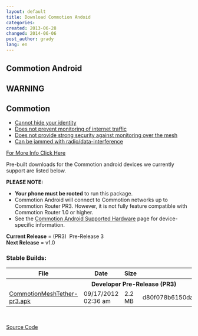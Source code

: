 ```yaml
---
layout: default
title: Download Commotion Andoid
categories:
created: 2013-06-28
changed: 2014-06-06
post_author: grady
lang: en
---
```

## Commotion Android

<div class="warning-label">
<div class="warning-top">
<h2>WARNING</h2>
</div>

<div class="warning-bottom">
<h2>Commotion</h2>

<ul>
	<li><a href="http://commotionwireless.net/understanding-commotions-warning-label#anonymity">Cannot hide your identity</a></li>
	<li><a href="http://commotionwireless.net/understanding-commotions-warning-label#internet">Does not prevent monitoring of internet traffic</a></li>
	<li><a href="http://commotionwireless.net/understanding-commotions-warning-label#monitoring">Does not provide strong security against monitoring over the mesh</a></li>
	<li><a href="http://commotionwireless.net/understanding-commotions-warning-label#jamming">Can be jammed with radio/data-interference</a></li>
</ul>
<a href="/understanding-commotions-warning-label">For More Info Click Here</a></div>
</div>

<p>Pre-built downloads for the Commotion android devices we currently support are listed below.</p>

<p><strong>PLEASE NOTE:</strong>

  * <strong>Your phone must be rooted</strong> to run this package.
  * Commotion Android will connect to Commotion networks up to Commotion Router PR3. However, it is not fully feature compatible with Commotion Router 1.0 or higher.
  * See the <a href="/docs/supported-devices/#phones">Commotion Android Supported Hardware</a> page for device-specific information.

</p>

<p><strong>Current Release</strong> = (PR3)&nbsp; Pre-Release 3<br />
<strong>Next Release</strong> = v1.0</p>

<h3>Stable Builds:</h3>

<table class="files list">
	<thead>
		<tr>
			<th>File</th>
			<th>Date</th>
			<th>Size</th>
			<th>MD5</th>
		</tr>
	</thead>
	<tbody>
		<tr>
			<th colspan="4">Developer Pre-Release (PR3)</th>
		</tr>
		<tr>
			<td><a href="https://downloads.commotionwireless.net/android/commotion-android.apk" title="Commotion MeshTether for Android">CommotionMeshTether-pr3.apk</a></td>
			<td>09/17/2012 02:36 am</td>
			<td>2.2 MB</td>
			<td>d80f078b6150daa1cb4dd6e79d134eea</td>
		</tr>
	</tbody>
</table>
<p>&nbsp;</p>

<p><a class="button" href="https://github.com/opentechinstitute/commotion-android" id="android-source-btn">Source Code</a></p>
